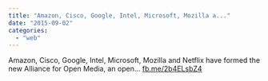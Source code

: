 ```yaml
---
title: "Amazon, Cisco, Google, Intel, Microsoft, Mozilla a..."
date: "2015-09-02"
categories: 
  - "web"
---
```


Amazon, Cisco, Google, Intel, Microsoft, Mozilla and Netflix have formed the new Alliance for Open Media, an open... [fb.me/2b4ELsbZ4](http://fb.me/2b4ELsbZ4)
